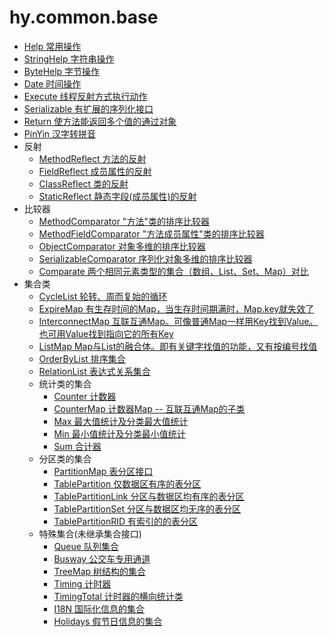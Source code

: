 # hy.common.base



* [Help 常用操作](src/main/java/org/hy/common/Help.java)
* [StringHelp 字符串操作](src/main/java/org/hy/common/StringHelp.java)
* [ByteHelp 字节操作](src/main/java/org/hy/common/ByteHelp.java)
* [Date 时间操作](src/main/java/org/hy/common/Date.java)
* [Execute 线程反射方式执行动作](src/main/java/org/hy/common/Execute.java)
* [Serializable 有扩展的序列化接口](src/main/java/org/hy/common/Serializable.java)
* [Return 使方法能返回多个值的通过对象](src/main/java/org/hy/common/Return.java)
* [PinYin 汉字转拼音](src/main/java/org/hy/common/PinYin.java)
* 反射
	* [MethodReflect 方法的反射](src/main/java/org/hy/common/MethodReflect.java)
	* [FieldReflect 成员属性的反射](src/main/java/org/hy/common/FieldReflect.java)
	* [ClassReflect 类的反射](src/main/java/org/hy/common/ClassReflect.java)
	* [StaticReflect 静态字段(成员属性)的反射](src/main/java/org/hy/common/StaticReflect.java)
* 比较器
	* [MethodComparator "方法"类的排序比较器](src/main/java/org/hy/common/comparate/MethodComparator.java)
	* [MethodFieldComparator "方法成员属性"类的排序比较器](src/main/java/org/hy/common/comparate/MethodFieldComparator.java)
	* [ObjectComparator 对象多维的排序比较器](src/main/java/org/hy/common/comparate/ObjectComparator.java)
	* [SerializableComparator 序列化对象多维的排序比较器](src/main/java/org/hy/common/comparate/SerializableComparator.java)
	* [Comparate 两个相同元素类型的集合（数组、List、Set、Map）对比](src/main/java/org/hy/common/comparate/Comparate.java)
* 集合类
    * [CycleList 轮转、周而复始的循环](src/main/java/org/hy/common/CycleList.java)
    * [ExpireMap 有生存时间的Map，当生存时间期满时，Map.key就失效了](src/main/java/org/hy/common/ExpireMap.java)
    * [InterconnectMap 互联互通Map。可像普通Map一样用Key找到Value。也可用Value找到指向它的所有Key](src/main/java/org/hy/common/InterconnectMap.java)
    * [ListMap Map与List的融合体。即有关键字找值的功能，又有按编号找值](src/main/java/org/hy/common/ListMap.java)
    * [OrderByList 排序集合](src/main/java/org/hy/common/OrderByList.java)
    * [RelationList 表达式关系集合](src/main/java/org/hy/common/RelationList.java)
	* 统计类的集合
	    * [Counter 计数器](src/main/java/org/hy/common/Counter.java)
	    * [CounterMap 计数器Map -- 互联互通Map的子类](src/main/java/org/hy/common/CounterMap.java)
	    * [Max 最大值统计及分类最大值统计](src/main/java/org/hy/common/Max.java)
	    * [Min 最小值统计及分类最小值统计](src/main/java/org/hy/common/Min.java)
	    * [Sum 合计器](src/main/java/org/hy/common/Sum.java)
	* 分区类的集合
	    * [PartitionMap 表分区接口](src/main/java/org/hy/common/PartitionMap.java)
	    * [TablePartition 仅数据区有序的表分区](src/main/java/org/hy/common/TablePartition.java)
	    * [TablePartitionLink 分区与数据区均有序的表分区](src/main/java/org/hy/common/TablePartitionLink.java)
	    * [TablePartitionSet 分区与数据区均无序的表分区](src/main/java/org/hy/common/TablePartitionSet.java)
	    * [TablePartitionRID 有索引的的表分区](src/main/java/org/hy/common/TablePartitionRID.java)
	* 特殊集合(未继承集合接口)
	    * [Queue 队列集合](src/main/java/org/hy/common/Queue.java)
	    * [Busway 公交车专用通道](src/main/java/org/hy/common/Busway.java)
	    * [TreeMap 树结构的集合](src/main/java/org/hy/common/TreeMap.java)
	    * [Timing 计时器](src/main/java/org/hy/common/Timing.java)
	    * [TimingTotal 计时器的横向统计类](src/main/java/org/hy/common/TimingTotal.java)
		* [I18N 国际化信息的集合](src/main/java/org/hy/common/I18N.java)
		* [Holidays 假节日信息的集合](src/main/java/org/hy/common/Holidays.java)
